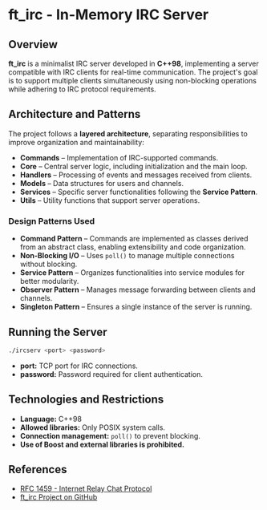 # ft_irc - In-Memory IRC Server

## Overview

**ft_irc** is a minimalist IRC server developed in **C++98**, implementing a server compatible with IRC clients for real-time communication. The project's goal is to support multiple clients simultaneously using non-blocking operations while adhering to IRC protocol requirements.

## Architecture and Patterns

The project follows a **layered architecture**, separating responsibilities to improve organization and maintainability:

- **Commands** – Implementation of IRC-supported commands.
- **Core** – Central server logic, including initialization and the main loop.
- **Handlers** – Processing of events and messages received from clients.
- **Models** – Data structures for users and channels.
- **Services** – Specific server functionalities following the **Service Pattern**.
- **Utils** – Utility functions that support server operations.

### Design Patterns Used

- **Command Pattern** – Commands are implemented as classes derived from an abstract class, enabling extensibility and code organization.
- **Non-Blocking I/O** – Uses `poll()` to manage multiple connections without blocking.
- **Service Pattern** – Organizes functionalities into service modules for better modularity.
- **Observer Pattern** – Manages message forwarding between clients and channels.
- **Singleton Pattern** – Ensures a single instance of the server is running.

## Running the Server

```bash
./ircserv <port> <password>
```

- **port:** TCP port for IRC connections.
- **password:** Password required for client authentication.

## Technologies and Restrictions

- **Language:** C++98
- **Allowed libraries:** Only POSIX system calls.
- **Connection management:** `poll()` to prevent blocking.
- **Use of Boost and external libraries is prohibited.**

## References

- [RFC 1459 - Internet Relay Chat Protocol](https://datatracker.ietf.org/doc/html/rfc1459)
- [ft_irc Project on GitHub](https://github.com/Davi0805/ft_irc)

